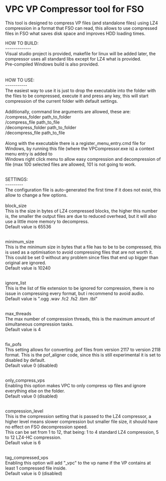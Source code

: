 # VPC VP Compressor tool for FSO<br/>

This tool is designed to compress VP files (and standalone files) using LZ4 compression in a format that FSO can read, this allows to use compressed files in FSO what saves disk space and improves HDD loading times.<br/>

HOW TO BUILD:<br/>
-------------<br/>
Visual studio project is provided, makefile for linux will be added later, the compressor uses all standard libs except for LZ4 what is provided.<br/>
Pre-compiled Windows build is also provided.<br/>
<br/>
<br/>
HOW TO USE:<br/>
-----------<br/>
The easiest way to use it is just to drop the executable into the folder with the files to be compressed, execute it and press any key, this will start compression of the current folder with default settings.<br/>
<br/>
Additionally, command line arguments are allowed, these are:<br/>
/compress_folder path_to_folder<br/>
/compress_file path_to_file<br/>
/decompress_folder path_to_folder<br/>
/decompress_file path_to_file<br/>
<br/>
Along with the executable there is a register_menu_entry.cmd file for Windows, by running this file (where the VPCompressor.exe is) a context menu entry is added to<br/>
Windows right click menu to allow easy compression and decompression of file (max 100 selected files are allowed, 101 is not going to work.
<br/>
<br/>

SETTINGS:<br/>
---------<br/>
The configuration file is auto-generated the first time if it does not exist, this allow to change a few options.<br/>
<br/>
block_size<br/>
This is the size in bytes of LZ4 compressed blocks, the higher this number is, the smaller the output files are due to reduced overhead, but it will also use a little more memory to decompress.<br/>
Default value is 65536<br/><br/>

minimum_size<br/>
This is the minimum size in bytes that a file has to be to be compressed, this is used as a optimisation to avoid compressing files that are not worth it. This could be set 0 without any problem since files that end up bigger than original are ignored.<br/>
Default value is 10240<br/><br/>

ignore_list<br/>
This is the list of file extension to be ignored for compression, there is no issue in compressing every format, but i recommend to avoid audio.<br/>
Default value is ".ogg .wav .fc2 .fs2 .tbm .tbl"<br/><br/>

max_threads<br/>
The max number of compression threads, this is the maximum amount of simultaneous compression tasks.<br/>
Default value is 4<br/><br/>

fix_pofs<br/>
This setting allows for converting .pof files from version 2117 to version 2118 format. This is the pof_aligner code, since this is still experimental it is set to disabled by default.<br/>
Default value 0 (disabled)<br/><br/>

only_compress_vps<br/>
Enabling this option makes VPC to only compress vp files and ignore everything else on the folder.<br/>
Default value 0 (disabled)<br/><br/>

compression_level<br/>
This is the compression setting that is passed to the LZ4 compressor, a higher level means slower compression but smaller file size, it should have no effect on FSO decompression speed.<br/>
This can be set from 1 to 12, that being: 1 to 4 standard LZ4 compression, 5 to 12 LZ4-HC compression.<br/>
Default value is 6<br/><br/>

tag_compressed_vps<br/>
Enabling this option will add "_vpc" to the vp name if the VP contains at least 1 compressed file inside.<br/>
Default value is 0 (disabled)<br/>


